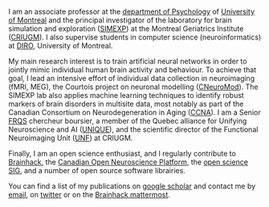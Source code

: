 I am an associate professor at the [department of Psychology](https://psy.umontreal.ca/accueil/) of [University of Montreal](https://www.umontreal.ca/) and the principal investigator of the laboratory for brain simulation and exploration ([SIMEXP](https://simexp-lab.org)) at the Montreal Geriatrics Institute ([CRIUGM](criugm.qc.ca/)). I also supervise students in computer science (neuroinformatics) at [DIRO](https://diro.umontreal.ca/accueil/), University of Montreal. 

My main research interest is to train artificial neural networks in order to jointly mimic individual human brain activity and behaviour. To achieve that goal, I lead an intensive effort of individual data collection in neuroimaging (fMRI, MEG), the Courtois project on neuronal modelling ([CNeuroMod](https:cneuromod.ca)). The SIMEXP lab also applies machine learning techniques to identify robust markers of brain disorders in multisite data, most notably as part of the Canadian Consortium on Neurodegeneration in Aging ([CCNA](https://ccna-ccnv.ca)). I am a Senior [FRQS](https://frq.gouv.qc.ca/en/) chercheur boursier, a member of the Quebec alliance for Unifying Neuroscience and AI ([UNIQUE](https://sites.google.com/view/unique-neuro-ai)), and the scientific director of the Functional Neuroimaging Unit ([UNF](https://unf-montreal.ca/)) at CRIUGM. 

Finally, I am an open science enthusiast, and I regularly contribute to [Brainhack](https://brainhack.org), the [Canadian Open Neuroscience Platform](https://conp.ca), the [open science SIG](https://ossig.netlify.app/), and a number of open source software librairies.

You can find a list of my publications on [google scholar](https://scholar.google.com/citations?user=Yz8WY8YAAAAJ&hl=en) and contact me by [email](mailto:pierre.bellec@criugm.qc.ca), on [twitter](https://twitter.com/pierre_bellec) or on the [Brainhack mattermost](https://mattermost.brainhack.org).
